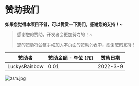 

# 赞助我们

**如果您觉得本项目不错，可以赞赏一下我们，感谢您的支持！~**

> 感谢您的赞助，开发者会更加努力的！~
>
> 您的赞助将会被手动加入本页面的赞助列表中，感谢您的支持！



| 赞助者 | 赞助金额 - 单位 [元] |赞助日期|
| ------ | -------- |-|
| LuckysRainbow | 0.01 | 2022-3-9 |



![zsm.jpg](https://s2.loli.net/2022/03/09/916iHxK2gojvzCW.jpg)
